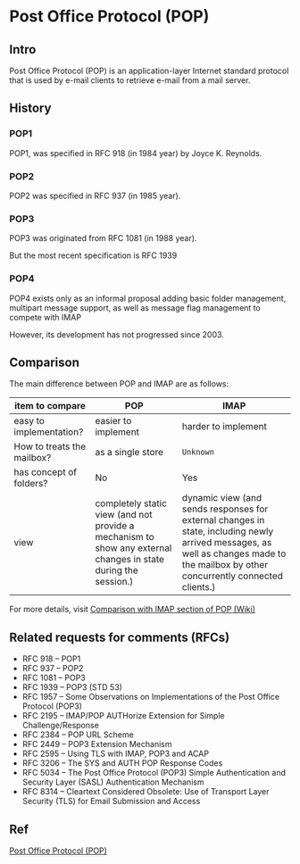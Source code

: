 # Post Office Protocol (POP)
## Intro
Post Office Protocol (POP) is an application-layer Internet standard protocol that is used by e-mail clients to retrieve e-mail from a mail server.
## History
### POP1
POP1, was specified in RFC 918 (in 1984 year) by Joyce K. Reynolds.

### POP2
POP2 was specified in RFC 937 (in 1985 year).

### POP3
POP3 was originated from RFC 1081 (in 1988 year).

But the most recent specification is RFC 1939

### POP4

POP4 exists only as an informal proposal adding basic folder management, multipart message support, as well as message flag management to compete with IMAP

However, its development has not progressed since 2003.

## Comparison 
The main difference between POP and IMAP are as follows:

| item to compare | POP | IMAP |
| - | - | ----- |
| easy to implementation? | easier to implement | harder to implement |
| How to treats the mailbox? | as a single store | `Unknown` |
| has concept of folders? | No | Yes |
| view | completely static view (and not provide a mechanism to show any external changes in state during the session.) | dynamic view (and sends responses for external changes in state, including newly arrived messages, as well as changes made to the mailbox by other concurrently connected clients.) |

For more details, visit [Comparison with IMAP section of POP (Wiki)](https://en.wikipedia.org/wiki/Post_Office_Protocol)

## Related requests for comments (RFCs)
+ RFC 918 – POP1
+ RFC 937 – POP2
+ RFC 1081 – POP3
+ RFC 1939 – POP3 (STD 53)
+ RFC 1957 – Some Observations on Implementations of the Post Office Protocol (POP3)
+ RFC 2195 – IMAP/POP AUTHorize Extension for Simple Challenge/Response
+ RFC 2384 – POP URL Scheme
+ RFC 2449 – POP3 Extension Mechanism
+ RFC 2595 – Using TLS with IMAP, POP3 and ACAP
+ RFC 3206 – The SYS and AUTH POP Response Codes
+ RFC 5034 – The Post Office Protocol (POP3) Simple Authentication and Security Layer (SASL) Authentication Mechanism
+ RFC 8314 – Cleartext Considered Obsolete: Use of Transport Layer Security (TLS) for Email Submission and Access



## Ref
[Post Office Protocol (POP)](https://en.wikipedia.org/wiki/Post_Office_Protocol)
